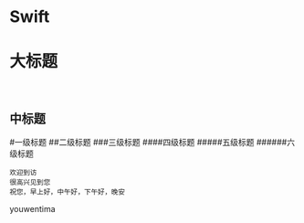 # Swift

大标题
====
<br/>

中标题
----

#一级标题
##二级标题
###三级标题
####四级标题
#####五级标题
######六级标题

	欢迎到访
	很高兴见到您  
	祝您，早上好，中午好，下午好，晚安  
youwentima